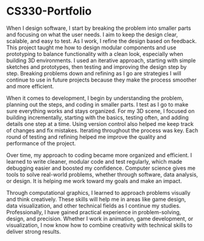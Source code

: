 # CS330-Portfolio

When I design software, I start by breaking the problem into smaller parts and focusing on what the user needs. I aim to keep the design clear, scalable, and easy to test. As I work, I refine the design based on feedback. This project taught me how to design modular components and use prototyping to balance functionality with a clean look, especially when building 3D environments. I used an iterative approach, starting with simple sketches and prototypes, then testing and improving the design step by step. Breaking problems down and refining as I go are strategies I will continue to use in future projects because they make the process smoother and more efficient.

When it comes to development, I begin by understanding the problem, planning out the steps, and coding in smaller parts. I test as I go to make sure everything works and stays organized. For my 3D scene, I focused on building incrementally, starting with the basics, testing often, and adding details one step at a time. Using version control also helped me keep track of changes and fix mistakes. Iterating throughout the process was key. Each round of testing and refining helped me improve the quality and performance of the project.

Over time, my approach to coding became more organized and efficient. I learned to write cleaner, modular code and test regularly, which made debugging easier and boosted my confidence. Computer science gives me tools to solve real-world problems, whether through software, data analysis, or design. It is helping me work toward my goals and make an impact.

Through computational graphics, I learned to approach problems visually and think creatively. These skills will help me in areas like game design, data visualization, and other technical fields as I continue my studies. Professionally, I have gained practical experience in problem-solving, design, and precision. Whether I work in animation, game development, or visualization, I now know how to combine creativity with technical skills to deliver strong results.
